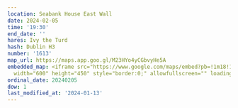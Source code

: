 ```yaml
---
location: Seabank House East Wall
date: 2024-02-05
time: '19:30'
end_date: ''
hares: Ivy the Turd
hash: Dublin H3
number: '1613'
map_url: https://maps.app.goo.gl/M23HYo4yCGbvyHe5A
embedded_map: <iframe src="https://www.google.com/maps/embed?pb=!1m18!1m12!1m3!1d2381.361082983114!2d-6.231769723020729!3d53.354692472291724!2m3!1f0!2f0!3f0!3m2!1i1024!2i768!4f13.1!3m3!1m2!1s0x48670ef770f5b51b%3A0x7aa506bc5934cc21!2sThe%20Seabank%20House!5e0!3m2!1sen!2sie!4v1705170680697!5m2!1sen!2sie"
  width="600" height="450" style="border:0;" allowfullscreen="" loading="lazy" referrerpolicy="no-referrer-when-downgrade"></iframe>
ordinal_date: 20240205
dow: 1
last_modified_at: '2024-01-13'
---
```



